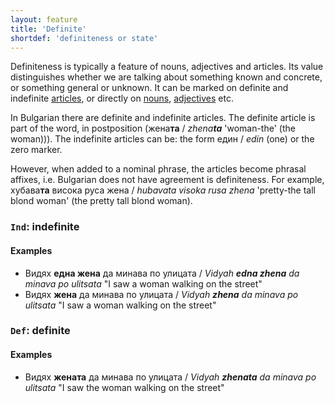 ```yaml
---
layout: feature
title: 'Definite'
shortdef: 'definiteness or state'
---
```


Definiteness is typically a feature of nouns, adjectives and
articles. Its value distinguishes whether we are talking about
something known and concrete, or something general or unknown. It can
be marked on definite and indefinite [articles](u-pos/DET), or
directly on [nouns](u-pos/NOUN), [adjectives](u-pos/ADJ) etc. 

In Bulgarian there are definite and indefinite articles. The definite article is part of the word,
in postposition (жена<b>та</b> / _zhena<b>ta</b>_ 'woman-the' (the woman))). The indefinite articles can be: the form един / _edin_ (one) or the zero marker.

However, when added to a nominal phrase, the articles become phrasal affixes, i.e. Bulgarian does not have agreement is definiteness. For example, хубава<b>та</b> висока руса жена / _hubavata visoka rusa zhena_ 'pretty-the tall blond woman' (the pretty tall blond woman).


### `Ind`: indefinite

#### Examples

- Видях <b>една жена</b> да минава по улицата / _Vidyah <b>edna zhena</b> da minava po ulitsata_ "I saw a woman walking on the street"
- Видях <b>жена</b> да минава по улицата / _Vidyah <b>zhena</b> da minava po ulitsata_ "I saw a woman walking on the street"

### `Def`: definite

#### Examples

- Видях <b>жената</b> да минава по улицата / _Vidyah <b>zhenata</b> da minava po ulitsata_ "I saw the woman walking on the street"

